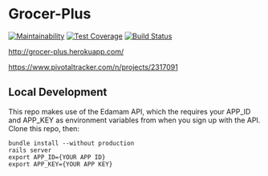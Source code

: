 # Grocer-Plus
[![Maintainability](https://api.codeclimate.com/v1/badges/b7d4f5719125a5f5a47b/maintainability)](https://codeclimate.com/github/omidzargham/Grocer-Plus/maintainability)
[![Test Coverage](https://api.codeclimate.com/v1/badges/b7d4f5719125a5f5a47b/test_coverage)](https://codeclimate.com/github/omidzargham/Grocer-Plus/test_coverage)
[![Build Status](https://travis-ci.org/omidzargham/Grocer-Plus.svg?branch=master)](https://travis-ci.org/omidzargham/Grocer-Plus)

http://grocer-plus.herokuapp.com/

https://www.pivotaltracker.com/n/projects/2317091

## Local Development
This repo makes use of the Edamam API, which the requires your APP_ID and APP_KEY as environment variables from when you sign up with the API. 
Clone this repo, then:
```
bundle install --without production
rails server
export APP_ID={YOUR APP ID}
export APP_KEY={YOUR APP KEY}
```
